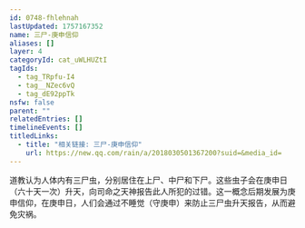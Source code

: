 ```yaml
---
id: 0748-fhlehnah
lastUpdated: 1757167352
name: 三尸-庚申信仰
aliases: []
layer: 4
categoryId: cat_uWLHUZtI
tagIds:
  - tag_TRpfu-I4
  - tag__NZec6vQ
  - tag_dE92ppTk
nsfw: false
parent: ""
relatedEntries: []
timelineEvents: []
titledLinks:
  - title: "相关链接: 三尸-庚申信仰"
    url: https://new.qq.com/rain/a/2018030501367200?suid=&media_id=
---
```


道教认为人体内有三尸虫，分别居住在上尸、中尸和下尸。这些虫子会在庚申日（六十天一次）升天，向司命之天神报告此人所犯的过错。这一概念后期发展为庚申信仰，在庚申日，人们会通过不睡觉（守庚申）来防止三尸虫升天报告，从而避免灾祸。